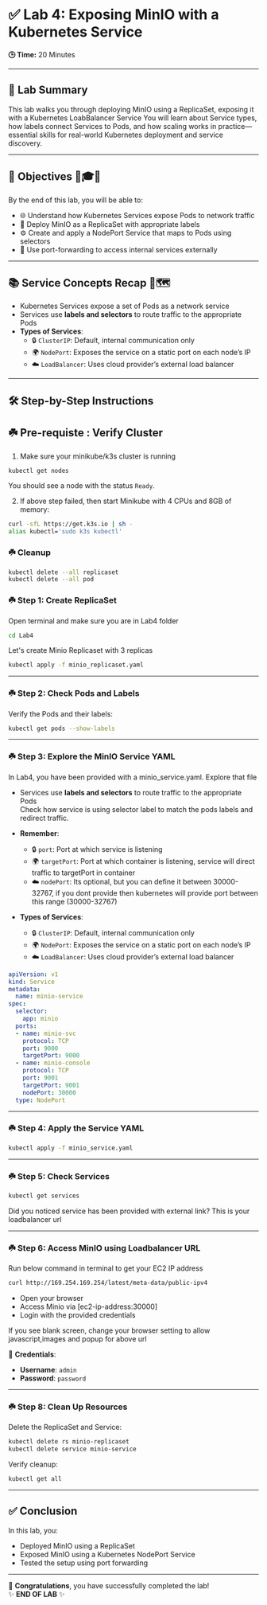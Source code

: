 
# ✅ Lab 4: Exposing MinIO with a Kubernetes Service

**🕒 Time:** 20 Minutes  

---

## 🧾 Lab Summary

This lab walks you through deploying MinIO using a ReplicaSet, exposing it with a Kubernetes LoabBalancer Service
You will learn about Service types, how labels connect Services to Pods, and how scaling works in practice—essential skills for real-world Kubernetes deployment and service discovery.

---

## 🎯 Objectives 🧠🎓📌

By the end of this lab, you will be able to:

- 🌐 Understand how Kubernetes Services expose Pods to network traffic  
- 🧩 Deploy MinIO as a ReplicaSet with appropriate labels  
- ⚙️ Create and apply a NodePort Service that maps to Pods using selectors  
- 🔌 Use port-forwarding to access internal services externally  

---

## 📚 Service Concepts Recap 🧠🗺️

- Kubernetes Services expose a set of Pods as a network service  
- Services use **labels and selectors** to route traffic to the appropriate Pods  
- **Types of Services**:
  - 🔒 `ClusterIP`: Default, internal communication only  
  - 🌍 `NodePort`: Exposes the service on a static port on each node’s IP  
  - ☁️ `LoadBalancer`: Uses cloud provider’s external load balancer  

---

## 🛠️ Step-by-Step Instructions

## ☘️ Pre-requiste : Verify Cluster
1. Make sure your minikube/k3s cluster is running 

```bash
kubectl get nodes
```
You should see a node with the status `Ready`.

2. If above step failed, then start Minikube with 4 CPUs and 8GB of memory:

```bash
curl -sfL https://get.k3s.io | sh -
alias kubectl='sudo k3s kubectl'
```

### ☘️ Cleanup

```bash
kubectl delete --all replicaset
kubectl delete --all pod
```

### ☘️ Step 1: Create ReplicaSet

Open terminal and make sure you are in Lab4 folder

```bash
cd Lab4
```

Let's create Minio Replicaset with 3 replicas

```bash
kubectl apply -f minio_replicaset.yaml
```

---

### ☘️ Step 2: Check Pods and Labels

Verify the Pods and their labels:

```bash
kubectl get pods --show-labels
```

---

### ☘️ Step 3: Explore the MinIO Service YAML

In Lab4, you have been provided with a minio_service.yaml. Explore that file

- Services use **labels and selectors** to route traffic to the appropriate Pods  
Check how service is using selector label to match the pods labels and redirect traffic.

- **Remember**:
  - 🔒 `port`: Port at which service is listening  
  - 🌍 `targetPort`: Port at which container is listening, service will direct traffic to targetPort in container 
  - ☁️ `nodePort`: Its optional, but you can define it between 30000-32767, if you dont provide then kubernetes will provide port between this range (30000-32767)

- **Types of Services**:
  - 🔒 `ClusterIP`: Default, internal communication only  
  - 🌍 `NodePort`: Exposes the service on a static port on each node’s IP  
  - ☁️ `LoadBalancer`: Uses cloud provider’s external load balancer  


```yaml
apiVersion: v1
kind: Service
metadata:
  name: minio-service
spec:
  selector:
    app: minio
  ports:
  - name: minio-svc
    protocol: TCP
    port: 9000
    targetPort: 9000
  - name: minio-console
    protocol: TCP
    port: 9001
    targetPort: 9001
    nodePort: 30000
  type: NodePort
```

---

### ☘️ Step 4: Apply the Service YAML

```bash
kubectl apply -f minio_service.yaml
```

---

### ☘️ Step 5: Check Services

```bash
kubectl get services
```
Did you noticed service has been provided with external link? This is your loadbalancer url

---

### ☘️ Step 6: Access MinIO using Loadbalancer URL

Run below command in terminal to get your EC2 IP address

```bash
curl http://169.254.169.254/latest/meta-data/public-ipv4
```

- Open your browser
- Access Minio via [ec2-ip-address:30000]
- Login with the provided credentials

If you see blank screen, change your browser setting to allow javascript,images and popup for above url

🔐 **Credentials**:
- **Username**: `admin`
- **Password**: `password`



---

### ☘️ Step 8: Clean Up Resources

Delete the ReplicaSet and Service:

```bash
kubectl delete rs minio-replicaset
kubectl delete service minio-service
```

Verify cleanup:

```bash
kubectl get all
```

---

## ✅ Conclusion

In this lab, you:

- Deployed MinIO using a ReplicaSet  
- Exposed MinIO using a Kubernetes NodePort Service  
- Tested the setup using port forwarding  

---

🎉 **Congratulations**, you have successfully completed the lab!  
✨ **END OF LAB** ✨
